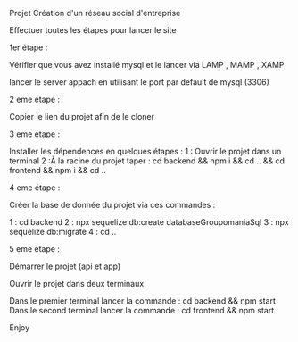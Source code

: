 Projet Création d'un réseau social d'entreprise 

Effectuer toutes les étapes pour lancer le site 

1er étape : 

Vérifier que vous avez installé mysql et le lancer via LAMP , MAMP , XAMP

lancer le server appach en utilisant le port par default de mysql (3306)


2 eme étape : 

Copier le lien du projet afin de le cloner 


3 eme étape : 

Installer les dépendences en quelques étapes : 
1 : Ouvrir le projet dans un terminal 
2 :À la racine du projet taper : cd backend && npm i && cd .. && cd frontend && npm i && cd ..

4 eme étape : 

Créer la base de donnée du projet via ces commandes : 

1 : cd backend 
2 : npx sequelize db:create databaseGroupomaniaSql
3 : npx sequelize db:migrate
4 : cd ..

5 eme étape : 

Démarrer le projet (api et app)

Ouvrir le projet dans deux terminaux 

Dans le premier terminal lancer la commande : cd backend && npm start 
Dans le second terminal lancer la commande : cd frontend && npm start 

Enjoy 